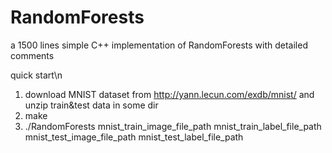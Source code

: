 # RandomForests
a 1500 lines simple C++ implementation of RandomForests with detailed comments

quick start\n
1. download MNIST dataset from http://yann.lecun.com/exdb/mnist/ and unzip train&test data in some dir
2. make
3. ./RandomForests mnist_train_image_file_path mnist_train_label_file_path mnist_test_image_file_path mnist_test_label_file_path
